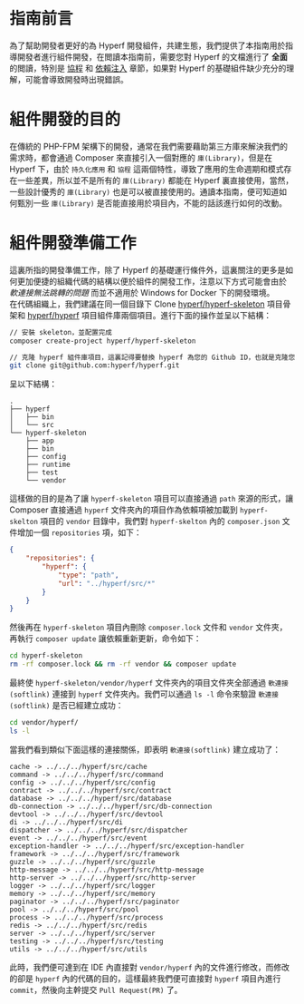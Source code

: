 # 指南前言

為了幫助開發者更好的為 Hyperf 開發組件，共建生態，我們提供了本指南用於指導開發者進行組件開發，在閲讀本指南前，需要您對 Hyperf 的文檔進行了 **全面** 的閲讀，特別是 [協程](zh-hk/coroutine.md) 和 [依賴注入](zh-hk/di.md) 章節，如果對 Hyperf 的基礎組件缺少充分的理解，可能會導致開發時出現錯誤。

# 組件開發的目的

在傳統的 PHP-FPM 架構下的開發，通常在我們需要藉助第三方庫來解決我們的需求時，都會通過 Composer 來直接引入一個對應的 `庫(Library)`，但是在 Hyperf 下，由於 `持久化應用` 和 `協程` 這兩個特性，導致了應用的生命週期和模式存在一些差異，所以並不是所有的 `庫(Library)` 都能在 Hyperf 裏直接使用，當然，一些設計優秀的 `庫(Library)` 也是可以被直接使用的。通讀本指南，便可知道如何甄別一些 `庫(Library)` 是否能直接用於項目內，不能的話該進行如何的改動。

# 組件開發準備工作

這裏所指的開發準備工作，除了 Hyperf 的基礎運行條件外，這裏關注的更多是如何更加便捷的組織代碼的結構以便於組件的開發工作，注意以下方式可能會由於 *軟連接無法跳轉的問題* 而並不適用於 Windows for Docker 下的開發環境。   
在代碼組織上，我們建議在同一個目錄下 Clone [hyperf/hyperf-skeleton](https://github.com/hyperf/hyperf-skeleton) 項目骨架和 [hyperf/hyperf](https://github.com/hyperf/hyperf) 項目組件庫兩個項目。進行下面的操作並呈以下結構：

```bash
// 安裝 skeleton，並配置完成
composer create-project hyperf/hyperf-skeleton 

// 克隆 hyperf 組件庫項目，這裏記得要替換 hyperf 為您的 Github ID，也就是克隆您所 Fork 的項目
git clone git@github.com:hyperf/hyperf.git
```

呈以下結構：

```
.
├── hyperf
│   ├── bin
│   └── src
└── hyperf-skeleton
    ├── app
    ├── bin
    ├── config
    ├── runtime
    ├── test
    └── vendor
```

這樣做的目的是為了讓 `hyperf-skeleton` 項目可以直接通過 `path` 來源的形式，讓 Composer 直接通過 `hyperf` 文件夾內的項目作為依賴項被加載到 `hyperf-skelton`  項目的 `vendor` 目錄中，我們對 `hyperf-skelton` 內的 `composer.json` 文件增加一個 `repositories` 項，如下：

```json
{
    "repositories": {
        "hyperf": {
            "type": "path",
            "url": "../hyperf/src/*"
        }
    }
}
```
然後再在 `hyperf-skeleton` 項目內刪除 `composer.lock` 文件和 `vendor` 文件夾，再執行 `composer update` 讓依賴重新更新，命令如下：

```bash
cd hyperf-skeleton
rm -rf composer.lock && rm -rf vendor && composer update
```
   
最終使 `hyperf-skeleton/vendor/hyperf` 文件夾內的項目文件夾全部通過 `軟連接(softlink)` 連接到 `hyperf` 文件夾內。我們可以通過 `ls -l` 命令來驗證 `軟連接(softlink)` 是否已經建立成功：

```bash
cd vendor/hyperf/
ls -l
```

當我們看到類似下面這樣的連接關係，即表明 `軟連接(softlink)` 建立成功了：

```
cache -> ../../../hyperf/src/cache
command -> ../../../hyperf/src/command
config -> ../../../hyperf/src/config
contract -> ../../../hyperf/src/contract
database -> ../../../hyperf/src/database
db-connection -> ../../../hyperf/src/db-connection
devtool -> ../../../hyperf/src/devtool
di -> ../../../hyperf/src/di
dispatcher -> ../../../hyperf/src/dispatcher
event -> ../../../hyperf/src/event
exception-handler -> ../../../hyperf/src/exception-handler
framework -> ../../../hyperf/src/framework
guzzle -> ../../../hyperf/src/guzzle
http-message -> ../../../hyperf/src/http-message
http-server -> ../../../hyperf/src/http-server
logger -> ../../../hyperf/src/logger
memory -> ../../../hyperf/src/memory
paginator -> ../../../hyperf/src/paginator
pool -> ../../../hyperf/src/pool
process -> ../../../hyperf/src/process
redis -> ../../../hyperf/src/redis
server -> ../../../hyperf/src/server
testing -> ../../../hyperf/src/testing
utils -> ../../../hyperf/src/utils
```

此時，我們便可達到在 IDE 內直接對 `vendor/hyperf` 內的文件進行修改，而修改的卻是 `hyperf` 內的代碼的目的，這樣最終我們便可直接對 `hyperf` 項目內進行 `commit`，然後向主幹提交 `Pull Request(PR)` 了。
